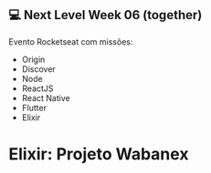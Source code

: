 ## 💻 Next Level Week 06 (together)

Evento Rocketseat com missões:
- Origin
- Discover
- Node
- ReactJS
- React Native
- Flutter
- Elixir

# Elixir: Projeto Wabanex
